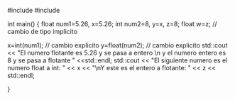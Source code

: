 
#include <iostream>
#include <string>

int main()
{ 
 float num1=5.26, x=5.26;
 int num2=8, y=x, z=8; 
 float w=z; //  cambio de tipo implicito
 

 x=int(num1); // cambio explicito
 y=float(num2);  // cambio explicito
 std::cout << "El numero flotante es 5.26 y se pasa a entero \n y el numero entero es 8 y se pasa a flotante " <<std::endl;
 std::cout << "El siguiente numero es el numero float a int: " << x  << "\nY este es el entero a flotante: " << z << std::endl;

}
